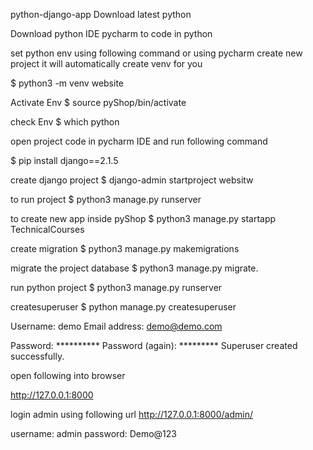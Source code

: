 python-django-app
Download latest python

Download python IDE pycharm to code in python

set python env using following command or using pycharm create new project it will automatically create venv for you

$ python3 -m venv website

Activate Env
$ source pyShop/bin/activate

check Env
$ which python

open project code in pycharm IDE and run following command

$ pip install django==2.1.5

create django project
$ django-admin startproject websitw

to run project
$ python3 manage.py runserver

to create new app inside pyShop
$ python3 manage.py startapp TechnicalCourses

create migration
$ python3 manage.py makemigrations

migrate the project database
$ python3 manage.py migrate.

run python project
$ python3 manage.py runserver

createsuperuser
$ python manage.py createsuperuser

Username: demo Email address: demo@demo.com

Password: ********** Password (again): ********* Superuser created successfully.

open following into browser

http://127.0.0.1:8000

login admin using following url http://127.0.0.1:8000/admin/

username: admin password: Demo@123